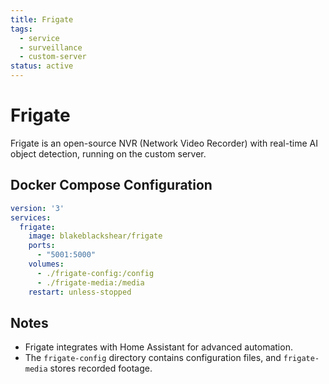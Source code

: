 ```yaml
---
title: Frigate
tags:
  - service
  - surveillance
  - custom-server
status: active
---
```


# Frigate

Frigate is an open-source NVR (Network Video Recorder) with real-time AI object detection, running on the custom server.

## Docker Compose Configuration

```yaml
version: '3'
services:
  frigate:
    image: blakeblackshear/frigate
    ports:
      - "5001:5000"
    volumes:
      - ./frigate-config:/config
      - ./frigate-media:/media
    restart: unless-stopped
```

## Notes

- Frigate integrates with Home Assistant for advanced automation.
- The `frigate-config` directory contains configuration files, and `frigate-media` stores recorded footage.
